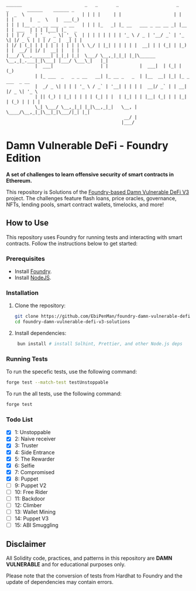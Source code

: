 <!-- ![](cover.png) -->

```solidity

______                        _   _       _                      _     _       ______    ______ _
|  _  \                      | | | |     | |                    | |   | |      |  _  \   |  ___(_)
| | | |__ _ _ __ ___  _ __   | | | |_   _| |_ __   ___ _ __ __ _| |__ | | ___  | | | |___| |_   _
| | | / _` | '_ ` _ \| '_ \  | | | | | | | | '_ \ / _ | '__/ _` | '_ \| |/ _ \ | | | / _ |  _| | |
| |/ | (_| | | | | | | | | | \ \_/ | |_| | | | | |  __| | | (_| | |_) | |  __/ | |/ |  __| |   | |
|___/ \__,_______| |_|_| |_|  \___/ \__,_|_|_| |_|\______  \__,_|_.___|_|\___| |___/ \___\_|   |_|
           |  ___|                  | |            |  ___|  | (_| | (_)
           | |_ ___  _   _ _ __   __| |_ __ _   _  | |__  __| |_| |_ _  ___  _ __
           |  _/ _ \| | | | '_ \ / _` | '__| | | | |  __|/ _` | | __| |/ _ \| '_ \
           | || (_) | |_| | | | | (_| | |  | |_| | | |__| (_| | | |_| | (_) | | | |
           \_| \___/ \__,_|_| |_|\__,_|_|   \__, | \____/\__,_|_|\__|_|\___/|_| |_|
                                             __/ |
                                            |___/

```

# Damn Vulnerable DeFi - Foundry Edition

**A set of challenges to learn offensive security of smart contracts in Ethereum.**

This repository is Solutions of the
[Foundry-based Damn Vulnerable DeFi V3](https://github.com/EbiPenMan/foundry-damn-vulnerable-defi-v3) project. The
challenges feature flash loans, price oracles, governance, NFTs, lending pools, smart contract wallets, timelocks, and
more!

## How to Use

This repository uses Foundry for running tests and interacting with smart contracts. Follow the instructions below to
get started:

### Prerequisites

- Install [Foundry](https://getfoundry.sh/).
- Install [NodeJS](https://nodejs.org/en/download/package-manager).

### Installation

1. Clone the repository:

   ```sh
   git clone https://github.com/EbiPenMan/foundry-damn-vulnerable-defi-v3-solutions
   cd foundry-damn-vulnerable-defi-v3-solutions
   ```

2. Install dependencies:
   ```sh
    bun install # install Solhint, Prettier, and other Node.js deps
   ```

### Running Tests

To run the specefic tests, use the following command:

```sh
forge test --match-test testUnstoppable
```

To run the all tests, use the following command:

```sh
forge test
```

### Todo List

- [x] 1: Unstoppable
- [x] 2: Naive receiver
- [x] 3: Truster
- [x] 4: Side Entrance
- [x] 5: The Rewarder
- [x] 6: Selfie
- [x] 7: Compromised
- [x] 8: Puppet
- [ ] 9: Puppet V2
- [ ] 10: Free Rider
- [ ] 11: Backdoor
- [ ] 12: Climber
- [ ] 13: Wallet Mining
- [ ] 14: Puppet V3
- [ ] 15: ABI Smuggling

## Disclaimer

All Solidity code, practices, and patterns in this repository are **DAMN VULNERABLE** and for educational purposes only.

Please note that the conversion of tests from Hardhat to Foundry and the update of dependencies may contain errors.
